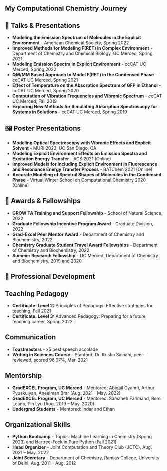 
## My Computational Chemistry Journey

## 🎤 Talks & Presentations
- **Modeling the Emission Spectrum of Molecules in the Explicit Environment** - American Chemical Society, Spring 2022
- **Improved Methods for Modeling F(RET) in Complex Environment** - Department of Chemistry and Chemical Biology, UC Merced, Spring 2021
- **Modeling Emission Spectra in Explicit Environment** - ccCAT UC Merced, Spring 2022
- **QM/MM Based Approach to Model F(RET) in the Condensed Phase** - ccCAT UC Merced, Spring 2021
- **Effect of Temperature on the Absorption Spectrum of GFP in Ethanol** - ccCAT UC Merced, Spring 2020
- **Computation of Vibration Frequencies and Vibronic Spectrum** - ccCAT UC Merced, Fall 2019
- **Exploring New Methods for Simulating Absorption Spectroscopy for Systems in Solutions** - ccCAT UC Merced, Spring 2019

## 🖼️ Poster Presentations
- **Modeling Optical Spectroscopy with Vibronic Effects and Explicit Solvent** - MURI 2023, UC San Diego, CA
- **Modeling Explicit Environment Effects on Emission Spectra and Excitation Energy Transfer** - ACS 2021 (Online)
- **Improved Models for Including Explicit Environment in Fluorescence and Resonance Energy Transfer Process** - BATChem 2021 (Online)
- **Accurate Modeling of Spectral Shapes of Molecules in the Condensed Phase** - Virtual Winter School on Computational Chemistry 2020 (Online)

## 🏅 Awards & Fellowships
- **GROW TA Training and Support Fellowship** - School of Natural Science, 2022
- **Graduate Fellowship Incentive Program Award** - Graduate Division, 2022
- **Grad-Excel Peer Mentor Award** - Department of Chemistry and Biochemistry, 2022
- **Chemistry Graduate Student Travel Award Fellowships** - Department of Chemistry and Biochemistry, 2022
- **Summer Research Fellowship** - UC Merced, Department of Chemistry and Biochemistry, 2019 and 2020 

## 🌱 Professional Development
## Teaching Pedagogy
- **Certificate: Level 2:** Principles of Pedagogy: Effective strategies for teaching, Fall 2021
- **Certificate: Level 3:** Advanced Pedagogy: Preparing for a future teaching career, Spring 2022

## Communication
- **Toastmasters** - x5 best speech accolade
- **Writing in Sciences Course** - Stanford, Dr. Kristin Sainani, peer-reviewed, scored 96.07%, Mar. 2021

## Mentorship
- **GradEXCEL Program, UC Merced** - Mentored: Abigail Gyamfi, Arthur Pyuskulyan, Aneelman Brar (Aug. 2021 - May. 2022)
- **GradEXCEL Program, UC Merced** - Mentored: Samaneh Farimand, Remi Leano, Pin Lyu (Aug. 2019 – May. 2020)
- **Undergrad Students** - Mentored: Indar and Ethan

## Organizational Skills
- **Python Bootcamp** - Topics: Machine Learning in Chemistry (Spring 2023) and Hartree-Fock in Pure Python (Fall 2021)
- **Head Organizer** - Joint Computation and Theory Club (JCTC), Aug. 2021 – May. 2022
- **Joint Secretary** - Department of Chemistry, Ramjas College, University of Delhi, Aug. 2011 – Aug. 2012